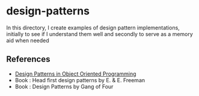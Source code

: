 # design-patterns
In this directory, I create examples of design pattern implementations, initially to see if I understand them well and secondly to serve as a memory aid when needed

## References

* [Design Patterns in Object Oriented Programming](https://www.youtube.com/playlist?list=PLrhzvIcii6GNjpARdnO4ueTUAVR9eMBpc)
* Book : Head first design patterns by E. & E. Freeman
* Book : Design Patterns by Gang of Four